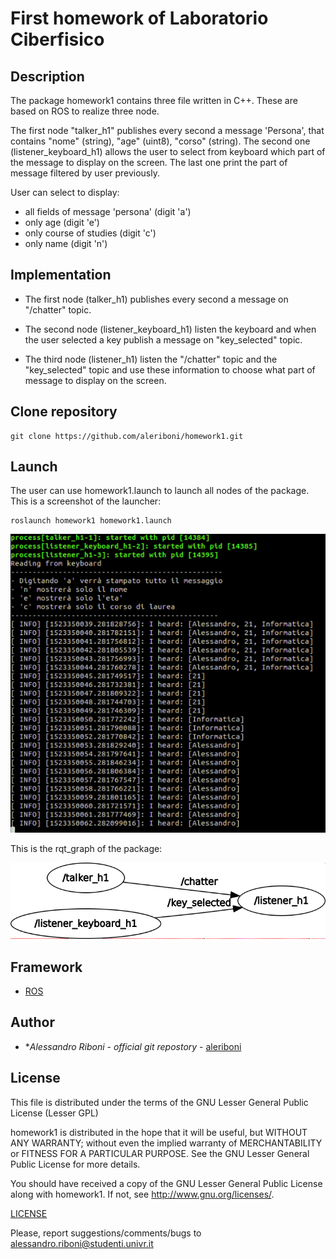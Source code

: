 # First homework of Laboratorio Ciberfisico

## Description

The package homework1 contains three file written in C++.
These are based on ROS to realize three node.

The first node "talker_h1" publishes every second a message 'Persona', that contains
"nome" (string), "age" (uint8), "corso" (string).
The second one (listener_keyboard_h1) allows the user to select from keyboard which part of the message
to display on the screen.
The last one print the part of message filtered by user previously.

User can select to display:
* all fields of message 'persona' (digit 'a')
* only age (digit 'e')
* only course of studies (digit 'c')
* only name (digit 'n')


## Implementation

* The first node (talker_h1) publishes every second a message on "/chatter" topic.

* The second node (listener_keyboard_h1) listen the keyboard and when the user selected a key publish a message on
"key_selected" topic.

* The third node (listener_h1) listen the "/chatter" topic and the "key_selected" topic and use these information
to choose what part of message to display on the screen.

## Clone repository


```
git clone https://github.com/aleriboni/homework1.git
```

## Launch

The user can use homework1.launch to launch all nodes of the package.
This is a screenshot of the launcher:

```
roslaunch homework1 homework1.launch
```

![screen launcher](images/screen_launch.png)


This is the rqt_graph of the package:

![rosgraph_h1](images/rosgraph_h1.png)


## Framework

* [ROS](http://wiki.ros.org/)

## Author

* **Alessandro Riboni* - *official git repostory* - [aleriboni](https://github.com/aleriboni)

## License

This file is distributed under the terms of the GNU Lesser General Public License (Lesser GPL)

homework1 is distributed in the hope that it will be useful,
but WITHOUT ANY WARRANTY; without even the implied warranty of
MERCHANTABILITY or FITNESS FOR A PARTICULAR PURPOSE.  See the
GNU Lesser General Public License for more details.

You should have received a copy of the GNU Lesser General Public License
along with homework1. If not, see <http://www.gnu.org/licenses/>.

 [LICENSE](LICENSE)

Please, report suggestions/comments/bugs to<br>
alessandro.riboni@studenti.univr.it
